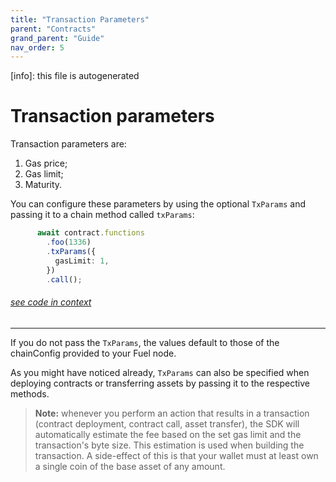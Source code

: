```yaml
---
title: "Transaction Parameters"
parent: "Contracts"
grand_parent: "Guide"
nav_order: 5
---
```


[info]: this file is autogenerated


# Transaction parameters

Transaction parameters are:

1. Gas price;
2. Gas limit;
3. Maturity.

You can configure these parameters by using the optional `TxParams` and passing it to a chain method called `txParams`:


```typescript
      await contract.functions
        .foo(1336)
        .txParams({
          gasLimit: 1,
        })
        .call();
```
###### [see code in context](https://github.com/FuelLabs/fuels-ts/blob/master/packages/fuel-gauge/src/contract.test.ts#L117-L124)

---


If you do not pass the `TxParams`, the values default to those of the chainConfig provided to your Fuel node.

As you might have noticed already, `TxParams` can also be specified when deploying contracts or transferring assets by passing it to the respective methods.

> **Note:** whenever you perform an action that results in a transaction (contract deployment, contract call, asset transfer), the SDK will automatically estimate the fee based on the set gas limit and the transaction's byte size. This estimation is used when building the transaction. A side-effect of this is that your wallet must at least own a single coin of the base asset of any amount.
